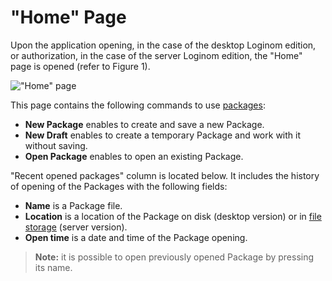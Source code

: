 # "Home" Page

Upon the application opening, in the case of the desktop Loginom edition, or authorization, in the case of the server Loginom edition, the "Home" page is opened (refer to  Figure 1).

!["Home" page](./home-page.png)

This page contains the following commands to use [packages](../quick-start/package.md):

* **New Package** enables to create and save a new Package.
* **New Draft** enables to create a temporary Package and work with it without saving.
* **Open Package** enables to open an existing Package.

"Recent opened packages" column is located below. It includes the history of opening of the Packages with the following fields:

* **Name** is a Package file.
* **Location** is a location of the Package on disk (desktop version) or in [file storage](../location_user_files.md) (server version).
* **Open time** is a date and time of the Package opening.

> **Note:** it is possible to open previously opened Package by pressing its name.